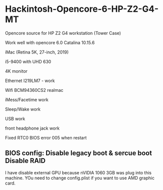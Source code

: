 # Hackintosh-Opencore-6-HP-Z2-G4-MT
Opencore source for HP Z2 G4 workstation (Tower Case)


Work well with opencore 6.0 Catalina 10.15.6

iMac (Retina 5K, 27-inch, 2019)

i5-9400 with UHD 630

4K monitor

Ethernet I219LM7 - work

Wifi BCM94360CS2 realmac 

iMess/Facetime work

Sleep/Wake work

USB work

front headphone jack work  


Fixed RTC0 BIOS error 005 when restart 

BIOS config:
Disable legacy boot & sercue boot
Disable RAID
-----
I have disable external GPU because nVIDIA 1060 3GB was plug into this machine. YOu need to change config.plist if you want to use AMD graphic card.
